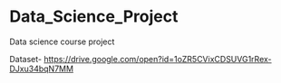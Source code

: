 # Data_Science_Project
Data science course project



Dataset- https://drive.google.com/open?id=1oZR5CVixCDSUVG1rRex-DJxu34bqN7MM
